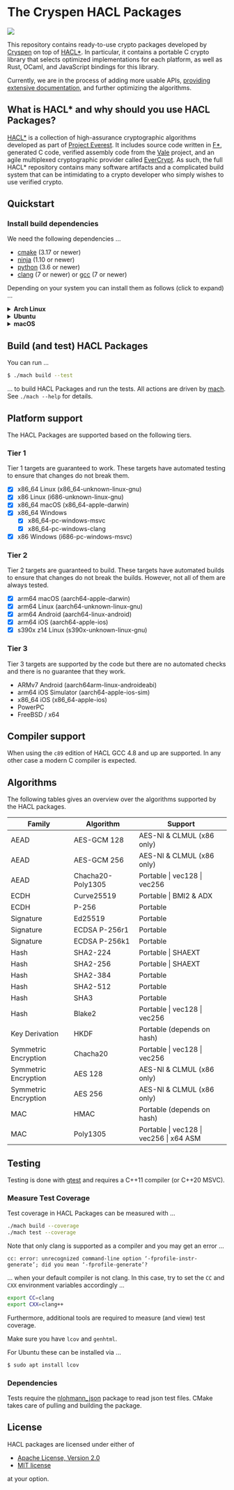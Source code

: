 # The Cryspen HACL Packages

![][status]

This repository contains ready-to-use crypto packages developed by [Cryspen] on top of [HACL*].
In particular, it contains a portable C crypto library that selects optimized implementations for each platform,
as well as Rust, OCaml, and JavaScript bindings for this library.

Currently, we are in the process of adding more usable APIs, [providing extensive documentation](https://tech.cryspen.com/hacl-packages/), and further optimizing the algorithms.

## What is HACL\* and why should you use HACL Packages?

[HACL*] is a collection of high-assurance cryptographic algorithms developed as part of [Project Everest].
It includes source code written in [F*], generated C code, verified assembly code from the [Vale] project, and an agile multiplexed cryptographic provider called [EverCrypt].
As such, the full HACL\* repository contains many software artifacts and a complicated build system that can be intimidating to a crypto developer who simply wishes to use verified crypto.

## Quickstart

### Install build dependencies

We need the following dependencies ...

- [cmake] (3.17 or newer)
- [ninja] (1.10 or newer)
- [python] (3.6 or newer)
- [clang] (7 or newer) or [gcc] (7 or newer)

Depending on your system you can install them as follows (click to expand) ...

<details>
  <summary><b>Arch Linux</b></summary>

```sh
$ sudo pacman -S cmake ninja python

# Either of ...
$ sudo pacman -S clang
$ sudo pacman -S gcc
```
</details>

<details>
  <summary><b>Ubuntu</b></summary>
  
```sh
$ sudo apt install cmake ninja-build python3

# Either of ...
$ sudo apt install clang
$ sudo apt install gcc
```
</details>

<details>
  <summary><b>macOS</b></summary>

```sh
$ brew install cmake ninja python

# Either of ...
$ brew install llvm
$ brew install gcc
```
</details>

## Build (and test) HACL Packages

You can run ...

```sh
$ ./mach build --test
```

... to build HACL Packages and run the tests. All actions are driven by [mach]. See `./mach --help` for details.

## Platform support

The HACL Packages are supported based on the following tiers.

### Tier 1

Tier 1 targets are guaranteed to work. These targets have automated testing to
ensure that changes do not break them.

- [x] x86_64 Linux (x86_64-unknown-linux-gnu)
- [x] x86 Linux (i686-unknown-linux-gnu)
- [x] x86_64 macOS (x86_64-apple-darwin)
- [x] x86_64 Windows
  - [x] x86_64-pc-windows-msvc
  - [x] x86_64-pc-windows-clang
- [x] x86 Windows (i686-pc-windows-msvc)

### Tier 2

Tier 2 targets are guaranteed to build.
These targets have automated builds to ensure that changes do not break the
builds. However, not all of them are always tested.

- [x] arm64 macOS (aarch64-apple-darwin)
- [x] arm64 Linux (aarch64-unknown-linux-gnu)
- [x] arm64 Android (aarch64-linux-android)
- [x] arm64 iOS (aarch64-apple-ios)
- [x] s390x z14 Linux (s390x-unknown-linux-gnu)

### Tier 3

Tier 3 targets are supported by the code but there are no automated checks and
there is no guarantee that they work.

- ARMv7 Android (aarch64arm-linux-androideabi)
- arm64 iOS Simulator (aarch64-apple-ios-sim)
- x86_64 iOS (x86_64-apple-ios)
- PowerPC
- FreeBSD / x64

## Compiler support

When using the `c89` edition of HACL GCC 4.8 and up are supported.
In any other case a modern C compiler is expected.

## Algorithms

The following tables gives an overview over the algorithms supported by the HACL
packages.

| Family               | Algorithm         | Support                                 |
| -------------------- | ----------------- | --------------------------------------- |
| AEAD                 | AES-GCM 128       | AES-NI & CLMUL (x86 only)               |
| AEAD                 | AES-GCM 256       | AES-NI & CLMUL (x86 only)               |
| AEAD                 | Chacha20-Poly1305 | Portable \| vec128 \| vec256            |
| ECDH                 | Curve25519        | Portable \| BMI2 & ADX                  |
| ECDH                 | P-256             | Portable                                |
| Signature            | Ed25519           | Portable                                |
| Signature            | ECDSA P-256r1     | Portable                                |
| Signature            | ECDSA P-256k1     | Portable                                |
| Hash                 | SHA2-224          | Portable \| SHAEXT                      |
| Hash                 | SHA2-256          | Portable \| SHAEXT                      |
| Hash                 | SHA2-384          | Portable                                |
| Hash                 | SHA2-512          | Portable                                |
| Hash                 | SHA3              | Portable                                |
| Hash                 | Blake2            | Portable \| vec128 \| vec256            |
| Key Derivation       | HKDF              | Portable (depends on hash)              |
| Symmetric Encryption | Chacha20          | Portable \| vec128 \| vec256            |
| Symmetric Encryption | AES 128           | AES-NI & CLMUL (x86 only)               |
| Symmetric Encryption | AES 256           | AES-NI & CLMUL (x86 only)               |
| MAC                  | HMAC              | Portable (depends on hash)              |
| MAC                  | Poly1305          | Portable \| vec128 \| vec256 \| x64 ASM |

## Testing

Testing is done with [gtest] and requires a C++11 compiler (or C++20 MSVC).

### Measure Test Coverage

Test coverage in HACL Packages can be measured with ...

```sh
./mach build --coverage
./mach test --coverage
```

Note that only clang is supported as a compiler and you may get an error ...

```
cc: error: unrecognized command-line option ‘-fprofile-instr-generate’; did you mean ‘-fprofile-generate’?
```

... when your default compiler is not clang.
In this case, try to set the `CC` and `CXX` environment variables accordingly ...

```sh
export CC=clang
export CXX=clang++
```

Furthermore, additional tools are required to measure (and view) test coverage.

Make sure you have `lcov` and `genhtml`.

For Ubuntu these can be installed via ...

```sh
$ sudo apt install lcov
```

### Dependencies

Tests require the [nlohmann_json] package to read json test files.
CMake takes care of pulling and building the package.

## License

HACL packages are licensed under either of

- [Apache License, Version 2.0](http://www.apache.org/licenses/LICENSE-2.0)
- [MIT license](http://opensource.org/licenses/MIT)

at your option.

[//]: # "links"
[cryspen]: https://www.cryspen.com/
[cmake]: https://cmake.org/
[ninja]: https://ninja-build.org/
[clang]: https://clang.llvm.org/
[gcc]: https://gcc.gnu.org/
[mach]: ./mach
[gtest]: https://google.github.io/googletest/
[nlohmann_json]: https://github.com/nlohmann/json
[hacl*]: https://hacl-star.github.io
[f*]: https://fstar-lang.org
[vale]: https://hacl-star.github.io/HaclValeEverCrypt.html
[evercrypt]: https://hacl-star.github.io/HaclValeEverCrypt.html
[status]: https://img.shields.io/badge/status-beta-orange.svg?style=for-the-badge
[project everest]: https://project-everest.github.io/
[python]: https://www.python.org/
